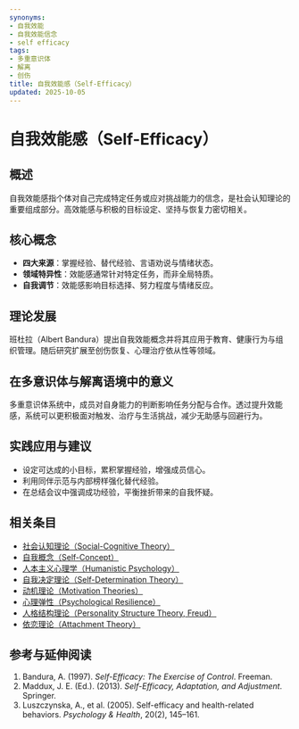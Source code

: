 ```yaml
---
synonyms:
- 自我效能
- 自我效能信念
- self efficacy
tags:
- 多重意识体
- 解离
- 创伤
title: 自我效能感（Self-Efficacy）
updated: 2025-10-05
---
```


# 自我效能感（Self-Efficacy）

## 概述

自我效能感指个体对自己完成特定任务或应对挑战能力的信念，是社会认知理论的重要组成部分。高效能感与积极的目标设定、坚持与恢复力密切相关。

## 核心概念

- **四大来源**：掌握经验、替代经验、言语劝说与情绪状态。
- **领域特异性**：效能感通常针对特定任务，而非全局特质。
- **自我调节**：效能感影响目标选择、努力程度与情绪反应。

## 理论发展

班杜拉（Albert Bandura）提出自我效能概念并将其应用于教育、健康行为与组织管理。随后研究扩展至创伤恢复、心理治疗依从性等领域。

## 在多意识体与解离语境中的意义

多重意识体系统中，成员对自身能力的判断影响任务分配与合作。透过提升效能感，系统可以更积极面对触发、治疗与生活挑战，减少无助感与回避行为。

## 实践应用与建议

- 设定可达成的小目标，累积掌握经验，增强成员信心。
- 利用同伴示范与内部榜样强化替代经验。
- 在总结会议中强调成功经验，平衡挫折带来的自我怀疑。

## 相关条目

- [社会认知理论（Social-Cognitive Theory）](/entries/Social-Cognitive-Theory.md)
- [自我概念（Self-Concept）](/entries/Self-Concept.md)
- [人本主义心理学（Humanistic Psychology）](/entries/Humanistic-Psychology.md)
- [自我决定理论（Self-Determination Theory）](/entries/Self-Determination-Theory.md)
- [动机理论（Motivation Theories）](/entries/Motivation-Theories.md)
- [心理弹性（Psychological Resilience）](/entries/Psychological-Resilience.md)
- [人格结构理论（Personality Structure Theory, Freud）](/entries/Personality-Structure-Theory.md)
- [依恋理论（Attachment Theory）](/entries/Attachment-Theory.md)

## 参考与延伸阅读

1. Bandura, A. (1997). *Self-Efficacy: The Exercise of Control*. Freeman.
2. Maddux, J. E. (Ed.). (2013). *Self-Efficacy, Adaptation, and Adjustment*. Springer.
3. Luszczynska, A., et al. (2005). Self-efficacy and health-related behaviors. *Psychology & Health*, 20(2), 145–161.
